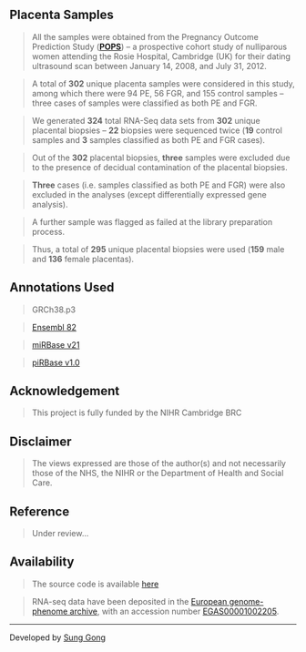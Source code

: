 ## Placenta Samples
> All the samples were obtained from the Pregnancy Outcome Prediction Study (**[POPS](https://www.obgyn.cam.ac.uk/research/pops-2/)**) – a prospective cohort study of nulliparous women attending the Rosie Hospital, Cambridge (UK) for their dating ultrasound scan between January 14, 2008, and July 31, 2012.

> A total of __302__ unique placenta samples were considered in this study, among which there were 94 PE, 56 FGR, and 155 control samples – three cases of samples were classified as both PE and FGR. 

> We generated __324__ total RNA-Seq data sets from __302__ unique placental biopsies – __22__ biopsies were sequenced twice (__19__ control samples and __3__ samples classified as both PE and FGR cases). 

> Out of the __302__ placental biopsies, __three__ samples were excluded due to the presence of decidual contamination of the placental biopsies.

> __Three__ cases (i.e. samples classified as both PE and FGR) were also excluded in the analyses (except differentially expressed gene analysis). 

> A further sample was flagged as failed at the library preparation process.

> Thus, a total of __295__ unique placental biopsies were used (__159__ male and __136__ female placentas).

## Annotations Used 
> GRCh38.p3

> [Ensembl 82](ftp://ftp.ensembl.org/pub/release-82/gtf/homo_sapiens)

> [miRBase v21](ftp://mirbase.org/pub/mirbase/21/)

> [piRBase v1.0](http://www.regulatoryrna.org/database/piRNA/download/archive/v1.0/)

## Acknowledgement
> This project is fully funded by the NIHR Cambridge BRC

## Disclaimer
> The views expressed are those of the author(s) and not necessarily those of the NHS, the NIHR or the Department of Health and Social Care.

## Reference
> Under review...

## Availability
> The source code is available [here](https://github.com/sung/ShinyPlacentome)

> RNA-seq data have been deposited in the [European genome-phenome archive](https://www.ebi.ac.uk/ega), with an accession number [EGAS00001002205](https://ega-archive.org/studies/EGAS00001002205).

***
Developed by [Sung Gong](https://www.obgyn.cam.ac.uk/staff/research-staff/sung-gong/)
